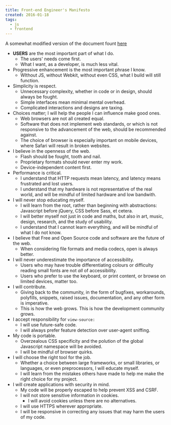 ```yaml
---
title: Front-end Engineer's Manifesto
created: 2016-01-18
tags:
  - js
  - frontend
---
```


A somewhat modified version of the document fount [here](http://f2em.com)

* **USERS** are the most important part of what I do.
  * The users' needs come first.
  * What I want, as a developer, is much less vital.
* Progressive enhancement is the most important phrase I know.
  * WIthout JS, without Webkit, without even CSS, what I build will still function.
* Simplicity is respect.
  * Unnecessary complexity, whether in code or in design, should always be fought.
  * Simple interfaces mean minimal mental overhead.
  * Complicated interactions and designs are taxing.
* Choices matter; I will help the people I can influence make good ones.
  * Web browsers are not all created equal.
  * Software that does not implement web standards, or which is not responsive to the advancement of the web, should be recommended against.
  * The choice of browser is especially important on mobile devices, where Safari will result in broken websites.
* I believe in the openness of the web.
  * Flash should be fought, tooth and nail.
  * Proprietary formats should never enter my work.
  * Device-independent content first.
* Performance is critical.
  * I understand that HTTP requests mean latency, and latency means frustrated and lost users.
  * I understand that my hardware is not representative of the real world, and will be mindful of limited hardware and low bandwith.
* I will never stop educating myself.
  * I will learn from the root, rather than beginning with abstractions: Javascript before jQuery, CSS before Sass, et cetera.
  * I will better myself not just in code and maths, but also in art, music, design, research, and the study of usability.
  * I understand that I cannot learn everything, and will be mindful of what I do not know.
* I believe that Free and Open Source code and software are the future of the web.
  * When considering file formats and media codecs, open is always better.
* I will never underestimate the importance of accessibility.
  * Users who may have trouble differentiating colours or difficulty reading small fonts are not _all_ of accessibility.
  * Users who prefer to use the keyboard, or print content, or browse on limited devices, matter too.
* I will contribute.
  * Giving back to the community, in the form of bugfixes, workarounds, polyfills, snippets, raised issues, documentation, and any other form is imperative.
  * This is how the web grows. This is how the development community grows.
* I accept responsibility for `view-source:`
  * I will use future-safe code.
  * I will always prefer feature detection over user-agent sniffing.
* My code is portable.
  * Overzealous CSS specificity and the polution of the global Javascript namespace will be avoided.
  * I will be mindful of browser quirks.
* I will choose the right tool for the job.
  * Whether a choice between large frameworks, or small libraries, or languages, or even preprocessors, I will educate myself.
  * I will learn from the mistakes others have made to help me make the right choice for my project.
* I will create applications with security in mind.
  * My code will be properly escaped to help prevent XSS and CSRF.
  * I will not store sensitive information in cookies.
    * I will avoid cookies unless there are no alternatives.
  * I will use HTTPS wherever appropriate.
  * I will be responsive in correcting any issues that may harm the users of my code.
